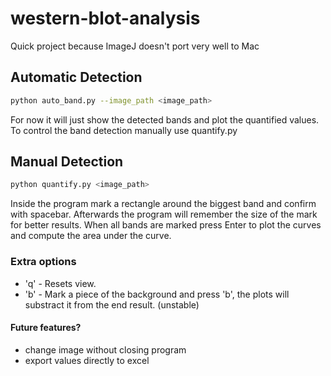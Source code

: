 # western-blot-analysis
Quick project because ImageJ doesn't port very well to Mac

## Automatic Detection
``` bash
python auto_band.py --image_path <image_path>
```

For now it will just show the detected bands and plot the quantified values. To control the band detection manually use quantify.py

## Manual Detection
``` bash
python quantify.py <image_path>
```

Inside the program mark a rectangle around the biggest band and confirm with spacebar. Afterwards the program will remember the size of the mark for better results.
When all bands are marked press Enter to plot the curves and compute the area under the curve.

### Extra options
- 'q' -  Resets view.
- 'b' -  Mark a piece of the background and press 'b', the plots will substract it from the end result. (unstable)

#### Future features?
- change image without closing program
- export values directly to excel
